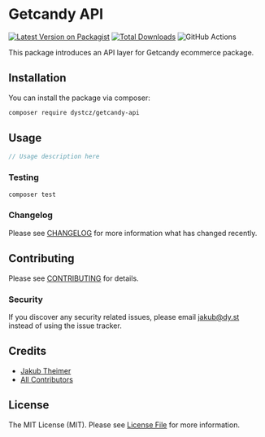 # Getcandy API

[![Latest Version on Packagist](https://img.shields.io/packagist/v/dystcz/getcandy-api.svg?style=flat-square)](https://packagist.org/packages/dystcz/getcandy-api)
[![Total Downloads](https://img.shields.io/packagist/dt/dystcz/getcandy-api.svg?style=flat-square)](https://packagist.org/packages/dystcz/getcandy-api)
![GitHub Actions](https://github.com/dystcz/getcandy-api/actions/workflows/main.yml/badge.svg)

This package introduces an API layer for Getcandy ecommerce package.

## Installation

You can install the package via composer:

```bash
composer require dystcz/getcandy-api
```

## Usage

```php
// Usage description here
```

### Testing

```bash
composer test
```

### Changelog

Please see [CHANGELOG](CHANGELOG.md) for more information what has changed recently.

## Contributing

Please see [CONTRIBUTING](CONTRIBUTING.md) for details.

### Security

If you discover any security related issues, please email jakub@dy.st instead of using the issue tracker.

## Credits

-   [Jakub Theimer](https://github.com/dystcz)
-   [All Contributors](../../contributors)

## License

The MIT License (MIT). Please see [License File](LICENSE.md) for more information.

